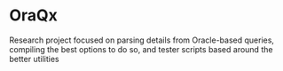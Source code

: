 # OraQx
Research project focused on parsing details from Oracle-based queries, compiling the best options to do so, and tester scripts based around the better utilities
